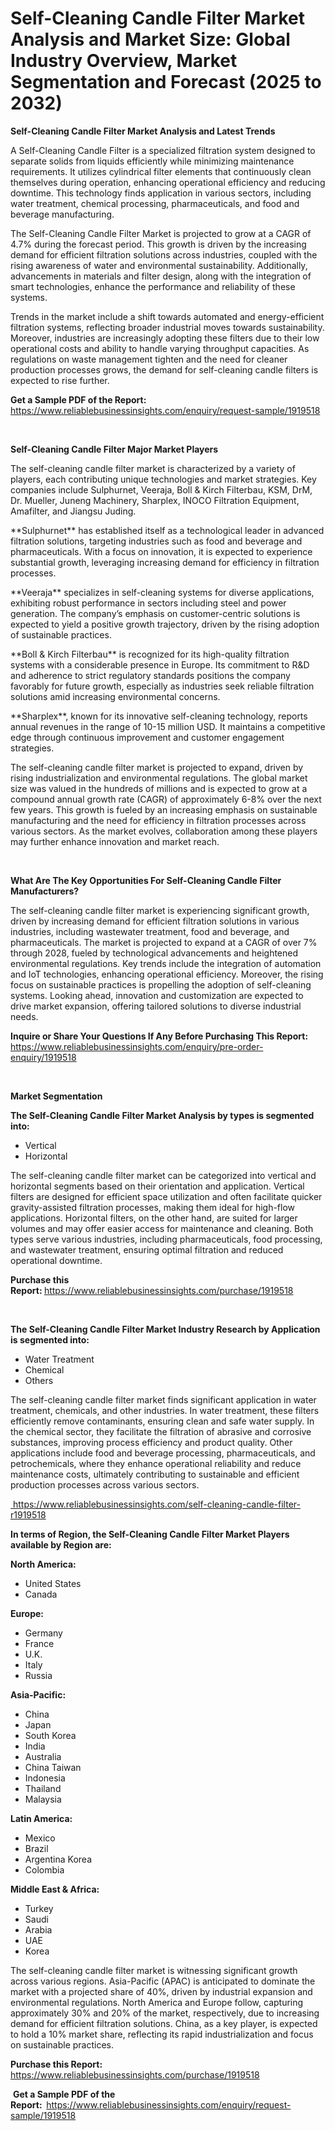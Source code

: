 <p><h1>Self-Cleaning Candle Filter Market Analysis and Market Size: Global Industry Overview, Market Segmentation and Forecast (2025 to 2032)</h1></p><p><strong>Self-Cleaning Candle Filter Market Analysis and Latest Trends</strong></p>
<p><p>A Self-Cleaning Candle Filter is a specialized filtration system designed to separate solids from liquids efficiently while minimizing maintenance requirements. It utilizes cylindrical filter elements that continuously clean themselves during operation, enhancing operational efficiency and reducing downtime. This technology finds application in various sectors, including water treatment, chemical processing, pharmaceuticals, and food and beverage manufacturing.</p><p>The Self-Cleaning Candle Filter Market is projected to grow at a CAGR of 4.7% during the forecast period. This growth is driven by the increasing demand for efficient filtration solutions across industries, coupled with the rising awareness of water and environmental sustainability. Additionally, advancements in materials and filter design, along with the integration of smart technologies, enhance the performance and reliability of these systems. </p><p>Trends in the market include a shift towards automated and energy-efficient filtration systems, reflecting broader industrial moves towards sustainability. Moreover, industries are increasingly adopting these filters due to their low operational costs and ability to handle varying throughput capacities. As regulations on waste management tighten and the need for cleaner production processes grows, the demand for self-cleaning candle filters is expected to rise further.</p></p>
<p><strong>Get a Sample PDF of the Report:&nbsp;</strong> <a href="https://www.reliablebusinessinsights.com/enquiry/request-sample/1919518?utm_campaign=112&utm_medium=2&utm_source=Github&utm_content=ia&utm_term=12042025&utm_id=self-cleaning-candle-filter">https://www.reliablebusinessinsights.com/enquiry/request-sample/1919518</a></p>
<p>&nbsp;</p>
<p><strong>Self-Cleaning Candle Filter Major Market Players</strong></p>
<p><p>The self-cleaning candle filter market is characterized by a variety of players, each contributing unique technologies and market strategies. Key companies include Sulphurnet, Veeraja, Boll & Kirch Filterbau, KSM, DrM, Dr. Mueller, Juneng Machinery, Sharplex, INOCO Filtration Equipment, Amafilter, and Jiangsu Juding.</p><p>**Sulphurnet** has established itself as a technological leader in advanced filtration solutions, targeting industries such as food and beverage and pharmaceuticals. With a focus on innovation, it is expected to experience substantial growth, leveraging increasing demand for efficiency in filtration processes.</p><p>**Veeraja** specializes in self-cleaning systems for diverse applications, exhibiting robust performance in sectors including steel and power generation. The company’s emphasis on customer-centric solutions is expected to yield a positive growth trajectory, driven by the rising adoption of sustainable practices.</p><p>**Boll & Kirch Filterbau** is recognized for its high-quality filtration systems with a considerable presence in Europe. Its commitment to R&D and adherence to strict regulatory standards positions the company favorably for future growth, especially as industries seek reliable filtration solutions amid increasing environmental concerns.</p><p>**Sharplex**, known for its innovative self-cleaning technology, reports annual revenues in the range of 10-15 million USD. It maintains a competitive edge through continuous improvement and customer engagement strategies.</p><p>The self-cleaning candle filter market is projected to expand, driven by rising industrialization and environmental regulations. The global market size was valued in the hundreds of millions and is expected to grow at a compound annual growth rate (CAGR) of approximately 6-8% over the next few years. This growth is fueled by an increasing emphasis on sustainable manufacturing and the need for efficiency in filtration processes across various sectors. As the market evolves, collaboration among these players may further enhance innovation and market reach.</p></p>
<p>&nbsp;</p>
<p><strong>What Are The Key Opportunities For Self-Cleaning Candle Filter Manufacturers?</strong></p>
<p><p>The self-cleaning candle filter market is experiencing significant growth, driven by increasing demand for efficient filtration solutions in various industries, including wastewater treatment, food and beverage, and pharmaceuticals. The market is projected to expand at a CAGR of over 7% through 2028, fueled by technological advancements and heightened environmental regulations. Key trends include the integration of automation and IoT technologies, enhancing operational efficiency. Moreover, the rising focus on sustainable practices is propelling the adoption of self-cleaning systems. Looking ahead, innovation and customization are expected to drive market expansion, offering tailored solutions to diverse industrial needs.</p></p>
<p><strong>Inquire or Share Your Questions If Any Before Purchasing This Report:</strong> <a href="https://www.reliablebusinessinsights.com/enquiry/pre-order-enquiry/1919518?utm_campaign=112&utm_medium=2&utm_source=Github&utm_content=ia&utm_term=12042025&utm_id=self-cleaning-candle-filter">https://www.reliablebusinessinsights.com/enquiry/pre-order-enquiry/1919518</a></p>
<p>&nbsp;</p>
<p><strong>Market Segmentation</strong></p>
<p><strong>The Self-Cleaning Candle Filter Market Analysis by types is segmented into:</strong></p>
<p><ul><li>Vertical</li><li>Horizontal</li></ul></p>
<p><p>The self-cleaning candle filter market can be categorized into vertical and horizontal segments based on their orientation and application. Vertical filters are designed for efficient space utilization and often facilitate quicker gravity-assisted filtration processes, making them ideal for high-flow applications. Horizontal filters, on the other hand, are suited for larger volumes and may offer easier access for maintenance and cleaning. Both types serve various industries, including pharmaceuticals, food processing, and wastewater treatment, ensuring optimal filtration and reduced operational downtime.</p></p>
<p><strong>Purchase this Report:&nbsp;</strong><a href="https://www.reliablebusinessinsights.com/purchase/1919518?utm_campaign=112&utm_medium=2&utm_source=Github&utm_content=ia&utm_term=12042025&utm_id=self-cleaning-candle-filter">https://www.reliablebusinessinsights.com/purchase/1919518</a></p>
<p>&nbsp;</p>
<p><strong>The Self-Cleaning Candle Filter Market Industry Research by Application is segmented into:</strong></p>
<p><ul><li>Water Treatment</li><li>Chemical</li><li>Others</li></ul></p>
<p><p>The self-cleaning candle filter market finds significant application in water treatment, chemicals, and other industries. In water treatment, these filters efficiently remove contaminants, ensuring clean and safe water supply. In the chemical sector, they facilitate the filtration of abrasive and corrosive substances, improving process efficiency and product quality. Other applications include food and beverage processing, pharmaceuticals, and petrochemicals, where they enhance operational reliability and reduce maintenance costs, ultimately contributing to sustainable and efficient production processes across various sectors.</p></p>
<p><a href="https://www.reliablebusinessinsights.com/self-cleaning-candle-filter-r1919518?utm_campaign=112&utm_medium=2&utm_source=Github&utm_content=ia&utm_term=12042025&utm_id=self-cleaning-candle-filter">&nbsp;https://www.reliablebusinessinsights.com/self-cleaning-candle-filter-r1919518</a></p>
<p><strong>In terms of Region, the Self-Cleaning Candle Filter Market Players available by Region are:</strong></p>
<p>
    <p> <strong> North America: </strong>
        <ul>
            <li>United States</li>
            <li>Canada</li>
        </ul>
        </p> 
    <p> <strong> Europe: </strong>
        <ul>
            <li>Germany</li>
            <li>France</li>
            <li>U.K.</li>
            <li>Italy</li>
            <li>Russia</li>
        </ul>
        </p> 
    <p> <strong> Asia-Pacific: </strong>
        <ul>
            <li>China</li>
            <li>Japan</li>
            <li>South Korea</li>
            <li>India</li>
            <li>Australia</li>
            <li>China Taiwan</li>
            <li>Indonesia</li>
            <li>Thailand</li>
            <li>Malaysia</li>
        </ul>
        </p> 
    <p> <strong> Latin America: </strong>
        <ul>
            <li>Mexico</li>
            <li>Brazil</li>
            <li>Argentina Korea</li>
            <li>Colombia</li>
        </ul>
        </p> 
    <p> <strong> Middle East & Africa: </strong>
        <ul>
            <li>Turkey</li>
            <li>Saudi</li>
            <li>Arabia</li>
            <li>UAE</li>
            <li>Korea</li>
        </ul>
    </p>
    </p>
<p><p>The self-cleaning candle filter market is witnessing significant growth across various regions. Asia-Pacific (APAC) is anticipated to dominate the market with a projected share of 40%, driven by industrial expansion and environmental regulations. North America and Europe follow, capturing approximately 30% and 20% of the market, respectively, due to increasing demand for efficient filtration solutions. China, as a key player, is expected to hold a 10% market share, reflecting its rapid industrialization and focus on sustainable practices.</p></p>
<p><strong>Purchase this Report: </strong><a href="https://www.reliablebusinessinsights.com/purchase/1919518?utm_campaign=112&utm_medium=2&utm_source=Github&utm_content=ia&utm_term=12042025&utm_id=self-cleaning-candle-filter">https://www.reliablebusinessinsights.com/purchase/1919518</a></p>
<p>&nbsp;<strong>Get a Sample PDF of the Report:&nbsp;&nbsp;</strong><a href="https://www.reliablebusinessinsights.com/enquiry/request-sample/1919518?utm_campaign=112&utm_medium=2&utm_source=Github&utm_content=ia&utm_term=12042025&utm_id=self-cleaning-candle-filter">https://www.reliablebusinessinsights.com/enquiry/request-sample/1919518</a></p>
<p><strong></strong></p>
<p><p></p><p></p><p></p></p>